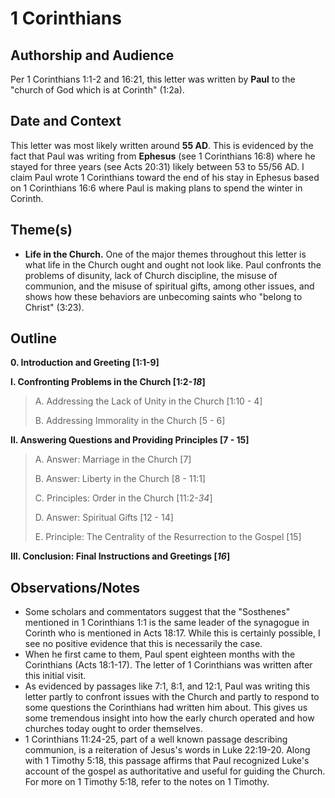 # 1 Corinthians

## Authorship and Audience
Per 1 Corinthians 1:1-2 and 16:21, this letter was written by **Paul** to the "church of God which is at Corinth" (1:2a).

## Date and Context
This letter was most likely written around **55 AD**. This is evidenced by the fact that Paul was writing from **Ephesus** (see 1 Corinthians 16:8) where he stayed for three years (see Acts 20:31) likely between 53 to 55/56 AD. I claim Paul wrote 1 Corinthians toward the end of his stay in Ephesus based on 1 Corinthians 16:6 where Paul is making plans to spend the winter in Corinth.

## Theme(s)
- **Life in the Church.** One of the major themes throughout this letter is what life in the Church ought and ought not look like. Paul confronts the problems of disunity, lack of Church discipline, the misuse of communion, and the misuse of spiritual gifts, among other issues, and shows how these behaviors are unbecoming saints who "belong to Christ" (3:23).

## Outline
**0. Introduction and Greeting  [1:1-9]**

**I. Confronting Problems in the Church  [1:2-*18*]**

  > A. Addressing the Lack of Unity in the Church  [1:10 - 4]
  > 
  > B. Addressing Immorality in the Church  [5 - 6]

**II. Answering Questions and Providing Principles  [7 - 15]**

  > A. Answer: Marriage in the Church  [7]
  > 
  > B. Answer: Liberty in the Church  [8 - 11:1]
  > 
  > C. Principles: Order in the Church  [11:2-*34*]
  > 
  > D. Answer: Spiritual Gifts  [12 - 14]
  > 
  > E. Principle: The Centrality of the Resurrection to the Gospel  [15]

**III. Conclusion: Final Instructions and Greetings  [*16*]**

## Observations/Notes
  - Some scholars and commentators suggest that the "Sosthenes" mentioned in 1 Corinthians 1:1 is the same leader of the synagogue in Corinth who is mentioned in Acts 18:17. While this is certainly possible, I see no positive evidence that this is necessarily the case.
  - When he first came to them, Paul spent eighteen months with the Corinthians (Acts 18:1-17). The letter of 1 Corinthians was written after this initial visit.
  - As evidenced by passages like 7:1, 8:1, and 12:1, Paul was writing this letter partly to confront issues with the Church and partly to respond to some questions the Corinthians had written him about. This gives us some tremendous insight into how the early church operated and how churches today ought to order themselves.
  - 1 Corinthians 11:24-25, part of a well known passage describing communion, is a reiteration of Jesus's words in Luke 22:19-20. Along with 1 Timothy 5:18, this passage affirms that Paul recognized Luke's account of the gospel as authoritative and useful for guiding the Church. For more on 1 Timothy 5:18, refer to the notes on 1 Timothy.
